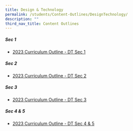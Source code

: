 ```yaml
---
title: Design & Technology
permalink: /students/Content-Outlines/DesignTechnology/
description: ""
third_nav_title: Content Outlines
---
```

##### Sec 1

* [2023 Curriculum Outline - DT Sec 1](/files/Content%20Outlines%20DesignTech/2023%20Curriculum%20Outline%20-%20DT%20Sec%201.pdf)

##### Sec 2

* [2023 Curriculum Outline - DT Sec 2](/files/Content%20Outlines%20DesignTech/2023%20Curriculum%20Outline%20-%20DT%20Sec%202.pdf)

##### Sec 3

* [2023 Curriculum Outline - DT Sec 3](/files/Content%20Outlines%20DesignTech/2023%20Curriculum%20Outline%20-%20DT%20Sec%203.pdf)

##### Sec 4 & 5

* [2023 Curriculum Outline - DT Sec 4 & 5](/files/Content%20Outlines%20DesignTech/2023%20Curriculum%20Outline%20-%20DT%20Sec%204%20%205.pdf)